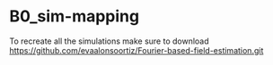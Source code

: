 # B0_sim-mapping
To recreate all the simulations make sure to download https://github.com/evaalonsoortiz/Fourier-based-field-estimation.git 
